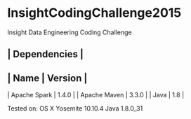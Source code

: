 # InsightCodingChallenge2015
Insight Data Engineering Coding Challenge

| Dependencies |
----------------
| Name | Version |
------------------
| Apache Spark | 1.4.0 |
| Apache Maven | 3.3.0 |
| Java | 1.8 |

Tested on:
OS X Yosemite 10.10.4
Java 1.8.0_31




